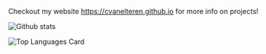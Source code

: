 Checkout my website https://cvanelteren.github.io for more info on projects!
<!--
- 👋 Hi, I’m @cvanelteren
- 👀 I’m interested in ...
- 🌱 I’m currently learning ...
- 💞️ I’m looking to collaborate on ...
- 📫 How to reach me ...
cvanelteren/cvanelteren is a ✨ special ✨ repository because its `README.md` (this file) appears on your GitHub profile.
You can click the Preview link to take a look at your changes.
--->
 ![Github stats](https://github-readme-stats.vercel.app/api?username=cvanelteren&theme=buefy&show_icons=true&count_private=false)
 
 ![Top Languages Card](https://github-readme-stats.vercel.app/api/top-langs/?username=cvanelteren)
